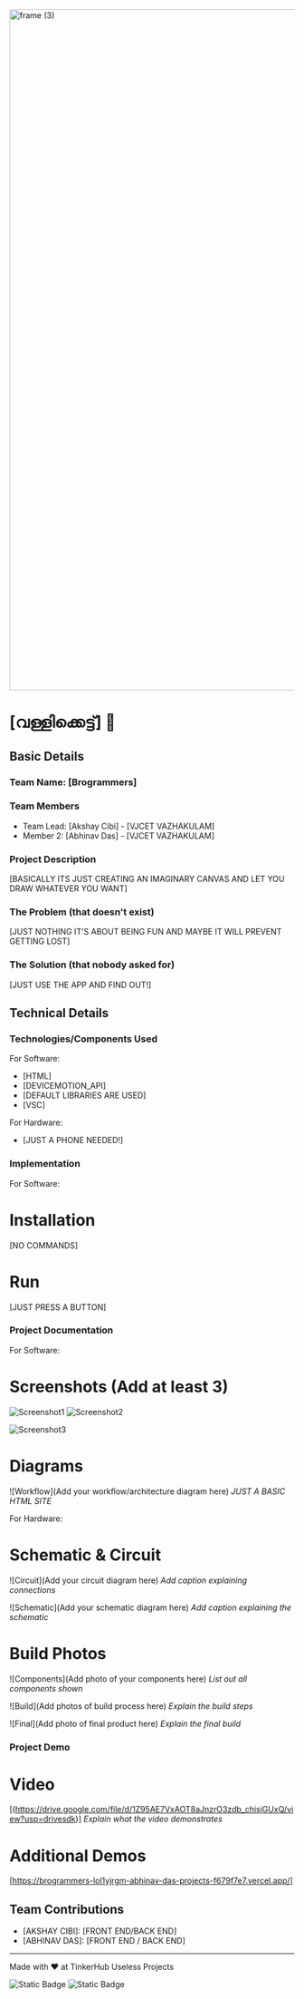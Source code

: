 <img width="3188" height="1202" alt="frame (3)" src="https://github.com/user-attachments/assets/517ad8e9-ad22-457d-9538-a9e62d137cd7" />


# [വള്ളിക്കെട്ട്] 🎯


## Basic Details
### Team Name: [Brogrammers]


### Team Members
- Team Lead: [Akshay Cibi] - [VJCET VAZHAKULAM]
- Member 2: [Abhinav Das] - [VJCET VAZHAKULAM]


### Project Description
[BASICALLY ITS JUST CREATING AN IMAGINARY CANVAS AND LET YOU DRAW WHATEVER YOU WANT]

### The Problem (that doesn't exist)
[JUST NOTHING IT'S ABOUT BEING FUN AND MAYBE IT WILL PREVENT GETTING LOST]

### The Solution (that nobody asked for)
[JUST USE THE APP AND FIND OUT!]

## Technical Details
### Technologies/Components Used
For Software:
- [HTML]
- [DEVICEMOTION_API]
- [DEFAULT LIBRARIES ARE USED]
- [VSC]

For Hardware:
- [JUST A PHONE NEEDED!]
### Implementation
For Software:
# Installation
[NO COMMANDS]

# Run
[JUST PRESS A BUTTON]

### Project Documentation
For Software:

# Screenshots (Add at least 3)
![Screenshot1](https://drive.google.com/file/d/1Z7OLRYzHylo7ULG27xMOWpmwNHpg2FxH/view?usp=drivesdk)
![Screenshot2](https://drive.google.com/file/d/1ZBTcySFafxt9c9z3X-s4TtRQlkKwECJG/view?usp=drivesdk)

![Screenshot3](https://drive.google.com/file/d/1Z-2Vl0HcO24TdPWW1X9btA9EPAW3glJm/view?usp=drivesdk)
# Diagrams
![Workflow](Add your workflow/architecture diagram here)
*JUST A BASIC HTML SITE*

For Hardware:

# Schematic & Circuit
![Circuit](Add your circuit diagram here)
*Add caption explaining connections*

![Schematic](Add your schematic diagram here)
*Add caption explaining the schematic*

# Build Photos
![Components](Add photo of your components here)
*List out all components shown*

![Build](Add photos of build process here)
*Explain the build steps*

![Final](Add photo of final product here)
*Explain the final build*

### Project Demo
# Video
[(https://drive.google.com/file/d/1Z95AE7VxAOT8aJnzrO3zdb_chisjGUxQ/view?usp=drivesdk)]
*Explain what the video demonstrates*

# Additional Demos
[https://brogrammers-lol1yjrgm-abhinav-das-projects-f679f7e7.vercel.app/]

## Team Contributions
- [AKSHAY CIBI]: [FRONT END/BACK END]
- [ABHINAV DAS]: [FRONT END / BACK END]

---
Made with ❤️ at TinkerHub Useless Projects 

![Static Badge](https://img.shields.io/badge/TinkerHub-24?color=%23000000&link=https%3A%2F%2Fwww.tinkerhub.org%2F)
![Static Badge](https://img.shields.io/badge/UselessProjects--25-25?link=https%3A%2F%2Fwww.tinkerhub.org%2Fevents%2FQ2Q1TQKX6Q%2FUseless%2520Projects)
